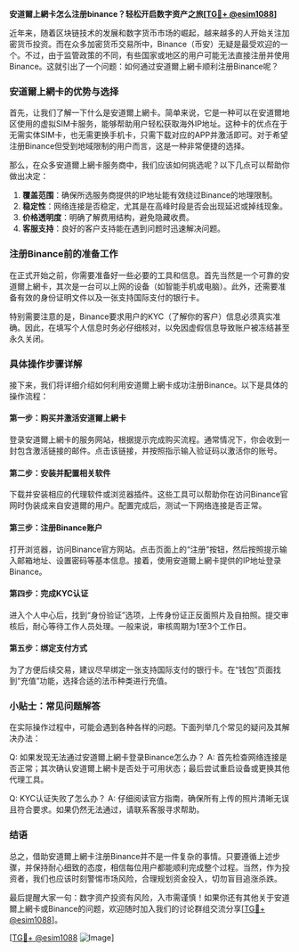 **安道爾上網卡怎么注册binance？轻松开启数字资产之旅[[TG💪+ @esim1088](https://t.me/s/esim1088)]**

近年来，随着区块链技术的发展和数字货币市场的崛起，越来越多的人开始关注加密货币投资。而在众多加密货币交易所中，Binance（币安）无疑是最受欢迎的一个。不过，由于监管政策的不同，有些国家或地区的用户可能无法直接注册并使用Binance。这就引出了一个问题：如何通过安道爾上網卡顺利注册Binance呢？

### 安道爾上網卡的优势与选择

首先，让我们了解一下什么是安道爾上網卡。简单来说，它是一种可以在安道爾地区使用的虚拟SIM卡服务，能够帮助用户轻松获取海外IP地址。这种卡的优点在于无需实体SIM卡，也无需更换手机卡，只需下载对应的APP并激活即可。对于希望注册Binance但受到地域限制的用户而言，这是一种非常便捷的选择。

那么，在众多安道爾上網卡服务商中，我们应该如何挑选呢？以下几点可以帮助你做出决定：

1. **覆盖范围**：确保所选服务商提供的IP地址能有效绕过Binance的地理限制。
2. **稳定性**：网络连接是否稳定，尤其是在高峰时段是否会出现延迟或掉线现象。
3. **价格透明度**：明确了解费用结构，避免隐藏收费。
4. **客服支持**：良好的客户支持能在遇到问题时迅速解决问题。

### 注册Binance前的准备工作

在正式开始之前，你需要准备好一些必要的工具和信息。首先当然是一个可靠的安道爾上網卡，其次是一台可以上网的设备（如智能手机或电脑）。此外，还需要准备有效的身份证明文件以及一张支持国际支付的银行卡。

特别需要注意的是，Binance要求用户的KYC（了解你的客户）信息必须真实准确。因此，在填写个人信息时务必仔细核对，以免因虚假信息导致账户被冻结甚至永久关闭。

### 具体操作步骤详解

接下来，我们将详细介绍如何利用安道爾上網卡成功注册Binance。以下是具体的操作流程：

#### 第一步：购买并激活安道爾上網卡
登录安道爾上網卡的服务网站，根据提示完成购买流程。通常情况下，你会收到一封包含激活链接的邮件。点击该链接，并按照指示输入验证码以激活你的账号。

#### 第二步：安装并配置相关软件
下载并安装相应的代理软件或浏览器插件。这些工具可以帮助你在访问Binance官网时伪装成来自安道爾的用户。配置完成后，测试一下网络连接是否正常。

#### 第三步：注册Binance账户
打开浏览器，访问Binance官方网站。点击页面上的“注册”按钮，然后按照提示输入邮箱地址、设置密码等基本信息。接着，使用安道爾上網卡提供的IP地址登录Binance。

#### 第四步：完成KYC认证
进入个人中心后，找到“身份验证”选项，上传身份证正反面照片及自拍照。提交审核后，耐心等待工作人员处理。一般来说，审核周期为1至3个工作日。

#### 第五步：绑定支付方式
为了方便后续交易，建议尽早绑定一张支持国际支付的银行卡。在“钱包”页面找到“充值”功能，选择合适的法币种类进行充值。

### 小贴士：常见问题解答

在实际操作过程中，可能会遇到各种各样的问题。下面列举几个常见的疑问及其解决办法：

Q: 如果发现无法通过安道爾上網卡登录Binance怎么办？
A: 首先检查网络连接是否正常；其次确认安道爾上網卡是否处于可用状态；最后尝试重启设备或更换其他代理工具。

Q: KYC认证失败了怎么办？
A: 仔细阅读官方指南，确保所有上传的照片清晰无误且符合要求。如果仍然无法通过，请联系客服寻求帮助。

### 结语

总之，借助安道爾上網卡注册Binance并不是一件复杂的事情。只要遵循上述步骤，并保持耐心细致的态度，相信每位用户都能顺利完成整个过程。当然，作为投资者，我们也应该时刻警惕市场风险，合理规划资金投入，切勿盲目追涨杀跌。

最后提醒大家一句：数字资产投资有风险，入市需谨慎！如果你还有其他关于安道爾上網卡或Binance的问题，欢迎随时加入我们的讨论群组交流分享[[TG💪+ @esim1088](https://t.me/s/esim1088)]。

[[TG💪+ @esim1088](https://t.me/s/esim1088) ![Image](https://i.postimg.cc/4NQfJmqS/Snipaste-2025-05-13-00-14-12.png)]